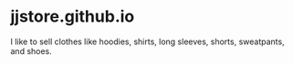 # jjstore.github.io
I like to sell clothes like hoodies, shirts, long sleeves, shorts, sweatpants, and shoes.

